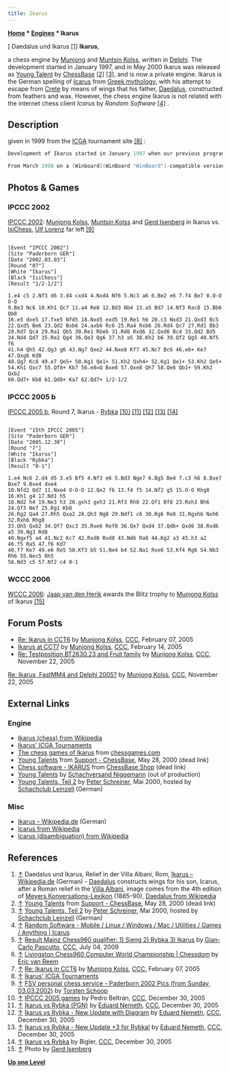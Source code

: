 ```yaml
---
title: Ikarus
---
```

**[Home](Home "Home") \* [Engines](Engines "Engines") \* Ikarus**



[ Daedalus und Ikarus <a id="cite-note-1" href="#cite-ref-1">[1]</a>
**Ikarus**,  

a chess engine by [Munjong](Munjong_Kolss "Munjong Kolss") and [Muntsin Kolss](Muntsin_Kolss "Muntsin Kolss"), written in [Delphi](Delphi "Delphi"). The development started in January 1997, and in May 2000 Ikarus was released as [Young Talent](ChessBase#YoungTalents "ChessBase") by [ChessBase](ChessBase "ChessBase") <a id="cite-note-2" href="#cite-ref-2">[2]</a> <a id="cite-note-3" href="#cite-ref-3">[3]</a>, and is now a private engine. Ikarus is the German spelling of [Icarus](https://en.wikipedia.org/wiki/Icarus) from [Greek mythology](https://en.wikipedia.org/wiki/Greek_mythology), with his attempt to escape from [Crete](https://en.wikipedia.org/wiki/Crete) by means of wings that his father, [Daedalus](https://en.wikipedia.org/wiki/Daedalus), constructed from feathers and wax. However, the chess engine Ikarus is not related with the internet chess client *Icarus* by *Random Software* <a id="cite-note-4" href="#cite-ref-4">[4]</a> .



## Description


given in 1999 from the [ICGA](ICGA "ICGA") tournament site <a id="cite-note-8" href="#cite-ref-8">[8]</a> :




```C++
Development of Ikarus started in January 1997 when our previous program, named "BasicChess", reached the 64kb memory limit of Borland [Pascal](Pascal "Pascal") 7.0 and its source code had grown completely cryptic. The 32-bit language Borland [Delphi](Delphi "Delphi") 2.0 allowed us to finally use [hash tables](Transposition_Table "Transposition Table") and the next year or so saw us implement a [graphical user interface](GUI "GUI") and most of the usual standard [search](Search "Search") heuristics ([null move pruning](Null_Move_Pruning "Null Move Pruning"), [history heuristic](History_Heuristic "History Heuristic"), [search extensions](Extensions "Extensions") etc.) as well as some advanced data structures such as a [pawn-king hash table](Pawn_Hash_Table "Pawn Hash Table").

```


```C++
From March 1998 on a [Winboard](WinBoard "WinBoard")-compatible version has been autoplaying a variety of computer opponents. Ikarus also got a new hand-crafted [opening book](Opening_Book "Opening Book"). Over Christmas 1998 we added support for the [endgame databases](Endgame_Tablebases "Endgame Tablebases") created by [Eugene Nalimov](Eugene_Nalimov "Eugene Nalimov"); so our program contains a port of the probing code provided by the author. 

```

## Photos & Games


### IPCCC 2002


 [](http://chess.fsv.de/Pics/Paderborn2002.htm) 
[IPCCC 2002](IPCCC_2002 "IPCCC 2002"): [Munjong Kolss](Munjong_Kolss "Munjong Kolss"), [Muntsin Kolss](Muntsin_Kolss "Muntsin Kolss") and [Gerd Isenberg](Gerd_Isenberg "Gerd Isenberg") in Ikarus vs. [IsiChess](IsiChess "IsiChess"), [Ulf Lorenz](Ulf_Lorenz "Ulf Lorenz") far left <a id="cite-note-9" href="#cite-ref-9">[9]</a>




```

[Event "IPCCC 2002"]
[Site "Paderborn GER"]
[Date "2002.03.03"]
[Round "07"]
[White "Ikarus"]
[Black "IsiChess"]
[Result "1/2-1/2"]

1.e4 c5 2.Nf3 d6 3.d4 cxd4 4.Nxd4 Nf6 5.Nc3 a6 6.Be2 e6 7.f4 Be7 8.O-O O-O
9.Be3 Nc6 10.Kh1 Qc7 11.a4 Re8 12.Bd3 Nb4 13.a5 Bd7 14.Nf3 Rac8 15.Bb6 Qb8
16.e5 dxe5 17.fxe5 Nfd5 18.Nxd5 exd5 19.Re1 h6 20.c3 Nxd3 21.Qxd3 Bc5
22.Qxd5 Be6 23.Qd2 Bxb6 24.axb6 Rc6 25.Ra4 Rxb6 26.Rd4 Qc7 27.Rd1 Bb3
28.Rd7 Qc4 29.Ra1 Qb5 30.Re1 Rbe6 31.Rd6 Rxd6 32.Qxd6 Bc4 33.Qd2 Bd5
34.Nd4 Qd7 35.Re2 Qg4 36.Qe3 Qg6 37.h3 a5 38.Kh2 b6 39.Qf2 Qg5 40.Nf5 f6 
41.h4 Qh5 42.Qg3 g6 43.Ng7 Qxe2 44.Nxe8 Kf7 45.Nc7 Bc6 46.e6+ Ke7 47.Qxg6 Kd8 
48.Qg7 Kc8 49.e7 Qe5+ 50.Kg1 Qe1+ 51.Kh2 Qxh4+ 52.Kg1 Qe1+ 53.Kh2 Qe5+ 
54.Kh1 Qxc7 55.Qf8+ Kb7 56.e8=Q Bxe8 57.Qxe8 Qh7 58.Qe6 Qb1+ 59.Kh2 Qxb2 
60.Qd7+ Kb8 61.Qd8+ Ka7 62.Qd7+ 1/2-1/2

```

### IPCCC 2005 b


[IPCCC 2005 b](IPCCC_2005_b "IPCCC 2005 b"), Round 7, Ikarus - [Rybka](Rybka "Rybka") <a id="cite-note-10" href="#cite-ref-10">[10]</a> <a id="cite-note-11" href="#cite-ref-11">[11]</a> <a id="cite-note-12" href="#cite-ref-12">[12]</a> <a id="cite-note-13" href="#cite-ref-13">[13]</a> <a id="cite-note-14" href="#cite-ref-14">[14]</a>




```

[Event "15th IPCCC 2005"]
[Site "Paderborn GER"]
[Date "2005.12.30"]
[Round "7"]
[White "Ikarus"]
[Black "Rybka"]
[Result "0-1"]

1.e4 Nc6 2.d4 d5 3.e5 Bf5 4.Nf3 e6 5.Bd3 Nge7 6.Bg5 Be4 7.c3 h6 8.Bxe7 Bxe7 9.Bxe4 dxe4 
10.Nfd2 Qd7 11.Nxe4 O-O-O 12.Qe2 f6 13.f4 f5 14.Nf2 g5 15.O-O Rhg8 16.Kh1 g4 17.Nd1 h5 
18.Nd2 h4 19.Ne3 h3 20.gxh3 gxh3 21.Rf3 Rh8 22.Qf1 Bf8 23.Rxh3 Bh6 24.Qf3 Ne7 25.Rg1 Kb8 
26.Rg2 Qa4 27.Rh5 Qxa2 28.Qh3 Ng8 29.Ndf1 c6 30.Rg6 Re8 31.Rgxh6 Nxh6 32.Rxh6 Rhg8 
33.Qh5 Qxb2 34.Qf7 Qxc3 35.Rxe6 Ref8 36.Qe7 Qxd4 37.Qd6+ Qxd6 38.Rxd6 a5 39.Ng3 Rd8
40.Ngxf5 a4 41.Nc2 Kc7 42.Rxd8 Rxd8 43.Nd6 Ra8 44.Kg2 a3 45.h3 a2 46.f5 Ra5 47.f6 Kd7 
48.f7 Ke7 49.e6 Re5 50.Kf3 b5 51.Ne4 b4 52.Na1 Rxe6 53.Kf4 Rg6 54.Nb3 Rh6 55.Nec5 Rh5 
56.Nd3 c5 57.Nf2 c4 0-1

```

### WCCC 2006


 [](File:WCCC2006Blitz.JPG) 
[WCCC 2006](WCCC_2006 "WCCC 2006"): [Jaap van den Herik](Jaap_van_den_Herik "Jaap van den Herik") awards the Blitz trophy to [Munjong Kolss](Munjong_Kolss "Munjong Kolss") of Ikarus <a id="cite-note-15" href="#cite-ref-15">[15]</a>



## Forum Posts


* [Re: Ikarus in CCT6](https://www.stmintz.com/ccc/index.php?id=409977) by [Munjong Kolss](Munjong_Kolss "Munjong Kolss"), [CCC](CCC "CCC"), February 07, 2005
* [Ikarus at CCT7](https://www.stmintz.com/ccc/index.php?id=411425) by [Munjong Kolss](Munjong_Kolss "Munjong Kolss"), [CCC](CCC "CCC"), February 14, 2005
* [Re: Testposition BT2630.23 and Fruit family](https://www.stmintz.com/ccc/index.php?id=463629) by [Munjong Kolss](Munjong_Kolss "Munjong Kolss"), [CCC](CCC "CCC"), November 22, 2005


 [Re: Ikarus, FastMM4 and Delphi 2005?](https://www.stmintz.com/ccc/index.php?id=463649) by [Munjong Kolss](Munjong_Kolss "Munjong Kolss"), [CCC](CCC "CCC"), November 22, 2005 
## External Links


### Engine


* [Ikarus (chess) from Wikipedia](https://en.wikipedia.org/wiki/Ikarus_%28chess%29)
* [Ikarus' ICGA Tournaments](https://www.game-ai-forum.org/icga-tournaments/program.php?id=69)
* [The chess games of Ikarus](http://www.chessgames.com/player/ikarus) from [chessgames.com](http://www.chessgames.com/index.html)
* [Young Talents](http://www.chessbase.com/support/support.asp?pid=100) from [Support - ChessBase](ChessBase "ChessBase"), May 28, 2000 (dead link)
* [Chess software - IKARUS](http://www.chessbase.com/shop/product.asp?pid=16) from [ChessBase Shop](ChessBase "ChessBase") (dead link)
* [Young Talents](https://www.schachversand.de/en/young-talents.html) by [Schachversand Niggemann](Schachversand_Niggemann "Schachversand Niggemann") (out of production)
* [Young Talents, Teil 2](http://scleinzell.schachvereine.de/p_spielprogramme/youngtal_b.shtml) by [Peter Schreiner](Peter_Schreiner "Peter Schreiner"), Mai 2000, hosted by [Schachclub Leinzell](http://scleinzell.schachvereine.de/home/news.shtml) (German)


### Misc


* [Ikarus – Wikipedia.de](https://de.wikipedia.org/wiki/Ikarus) (German)
* [Icarus from Wikipedia](https://en.wikipedia.org/wiki/Icarus)
* [Icarus (disambiguation) from Wikipedia](https://en.wikipedia.org/wiki/Icarus_%28disambiguation%29)


## References


 1. <a id="cite-ref-1" href="#cite-note-1">↑</a> Daedalus und Ikarus, Relief in der Villa Albani, Rom, [Ikarus – Wikipedia.de](https://de.wikipedia.org/wiki/Ikarus) (German) - [Daedalus](https://en.wikipedia.org/wiki/Daedalus) constructs wings for his son, Icarus, after a Roman relief in the [Villa Albani](https://en.wikipedia.org/wiki/Villa_Albani), image comes from the 4th edition of [Meyers Konversations-Lexikon](https://en.wikipedia.org/wiki/Meyers_Konversations-Lexikon) (1885–90), [Daedalus from Wikipedia](https://en.wikipedia.org/wiki/Daedalus) 
2. <a id="cite-ref-2" href="#cite-note-2">↑</a> [Young Talents](http://www.chessbase.com/support/support.asp?pid=100) from [Support - ChessBase](ChessBase "ChessBase"), May 28, 2000 (dead link)
3. <a id="cite-ref-3" href="#cite-note-3">↑</a> [Young Talents, Teil 2](http://scleinzell.schachvereine.de/p_spielprogramme/youngtal_b.shtml) by [Peter Schreiner](Peter_Schreiner "Peter Schreiner"), Mai 2000, hosted by [Schachclub Leinzell](http://scleinzell.schachvereine.de/home/news.shtml) (German)
4. <a id="cite-ref-4" href="#cite-note-4">↑</a> [Random Software - Mobile / Linux / Windows / Mac / Utilities / Games / Anything | Icarus](http://www.randomsoftware.com/apps/icarus/index.html)
5. <a id="cite-ref-5" href="#cite-note-5">↑</a> [Result Mainz Chess960 qualifier: 1) Sjeng 2) Rybka 3) Ikarus](http://www.talkchess.com/forum/viewtopic.php?t=28786) by [Gian-Carlo Pascutto](Gian-Carlo_Pascutto "Gian-Carlo Pascutto"), [CCC](CCC "CCC"), July 04, 2009
6. <a id="cite-ref-6" href="#cite-note-6">↑</a> [Livingston Chess960 Computer World Championship | Chessdom](http://software.chessdom.com/livingston-chess960-world-championship) by [Eric van Reem](Eric_van_Reem "Eric van Reem")
7. <a id="cite-ref-7" href="#cite-note-7">↑</a> [Re: Ikarus in CCT6](https://www.stmintz.com/ccc/index.php?id=409977) by [Munjong Kolss](Munjong_Kolss "Munjong Kolss"), [CCC](CCC "CCC"), February 07, 2005
8. <a id="cite-ref-8" href="#cite-note-8">↑</a> [Ikarus' ICGA Tournaments](https://www.game-ai-forum.org/icga-tournaments/program.php?id=69)
9. <a id="cite-ref-9" href="#cite-note-9">↑</a> [FSV personal chess service - Paderborn 2002 Pics (from Sunday, 03.03.2002)](http://chess.fsv.de/Pics/Paderborn2002.htm) by [Torsten Schoop](index.php?title=Torsten_Schoop&action=edit&redlink=1 "Torsten Schoop (page does not exist)")
10. <a id="cite-ref-10" href="#cite-note-10">↑</a> [IPCCC 2005 games](https://www.stmintz.com/ccc/index.php?id=475641) by Pedro Beltran, [CCC](CCC "CCC"), December 30, 2005
11. <a id="cite-ref-11" href="#cite-note-11">↑</a> [Ikarus vs Rybka (PGN)](https://www.stmintz.com/ccc/index.php?id=475254) by [Eduard Nemeth](index.php?title=Eduard_Nemeth&action=edit&redlink=1 "Eduard Nemeth (page does not exist)"), [CCC](CCC "CCC"), December 30, 2005
12. <a id="cite-ref-12" href="#cite-note-12">↑</a> [Ikarus vs Rybka - New Update with Diagram](https://www.stmintz.com/ccc/index.php?id=475332) by [Eduard Nemeth](index.php?title=Eduard_Nemeth&action=edit&redlink=1 "Eduard Nemeth (page does not exist)"), [CCC](CCC "CCC"), December 30, 2005
13. <a id="cite-ref-13" href="#cite-note-13">↑</a> [Ikarus vs Rybka - New Update +3 for Rybka!](https://www.stmintz.com/ccc/index.php?id=475357) by [Eduard Nemeth](index.php?title=Eduard_Nemeth&action=edit&redlink=1 "Eduard Nemeth (page does not exist)"), [CCC](CCC "CCC"), December 30, 2005
14. <a id="cite-ref-14" href="#cite-note-14">↑</a> [Ikarus vs Rybka](https://www.stmintz.com/ccc/index.php?id=475430) by Bigler, [CCC](CCC "CCC"), December 30, 2005
15. <a id="cite-ref-15" href="#cite-note-15">↑</a> Photo by [Gerd Isenberg](Gerd_Isenberg "Gerd Isenberg")

**[Up one Level](Engines "Engines")**







 
